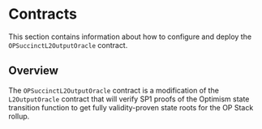 # Contracts

This section contains information about how to configure and deploy the `OPSuccinctL2OutputOracle` contract.

## Overview

The `OPSuccinctL2OutputOracle` contract is a modification of the `L2OutputOracle` contract that will verify SP1 proofs of the Optimism state transition function to get fully validity-proven state roots for the OP Stack rollup.
